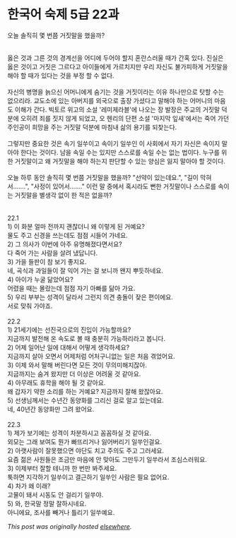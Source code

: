 # 한국어 숙제 5급 22과

<div>
<p>&#50724;&#45720; &#49556;&#51649;&#55176; &#47751; &#48264;&#52196; &#44144;&#51667;&#47568;&#51012; &#54664;&#51012;&#44620;?</p>
<div><br></div>
<div>&#50739;&#51008; &#44163;&#44284; &#44536;&#47480; &#44163;&#51032; &#44221;&#44228;&#49440;&#51012; &#50612;&#46356;&#50640; &#46160;&#50612;&#50556; &#54624;&#51648; &#54844;&#46976;&#49828;&#47084;&#50872; &#46412;&#44032; &#44036;&#54841; &#51080;&#45796;. &#51652;&#49892;&#51008; &#50739;&#51008; &#44163;&#51060;&#44256; &#44144;&#51667;&#51008; &#44536;&#47476;&#45796;&#44256; &#50500;&#51060;&#46308;&#50640;&#44172; &#44032;&#47476;&#52824;&#51648;&#47564; &#50864;&#47532; &#51088;&#49888;&#46020; &#48520;&#44032;&#54588;&#54616;&#44172; &#44144;&#51667;&#47568;&#51012; &#54644;&#50556; &#54624; &#46412;&#44032; &#51080;&#45796;&#45716; &#44163;&#51012; &#48512;&#51221; &#54624; &#49688; &#50630;&#45796;.</div>
<div><br></div>
<div>&#51088;&#49888;&#51032; &#48337;&#47749;&#51012; &#45721;&#51004;&#49888; &#50612;&#47672;&#45768;&#50640;&#44172; &#49704;&#44592;&#45716; &#44163;&#51012; &#44144;&#51667;&#51060;&#46972;&#45716; &#51060;&#50976; &#54616;&#45208;&#47564;&#51004;&#47196; &#53459;&#54624; &#49688;&#45716; &#50630;&#51004;&#47532;&#46972;. &#44368;&#46020;&#49548;&#50640; &#51080;&#45716; &#50500;&#48260;&#51648;&#47484; &#50808;&#44397;&#51004;&#47196; &#52636;&#51109; &#44032;&#49512;&#45796;&#44256; &#47568;&#54644;&#50556; &#54616;&#45716; &#50612;&#47672;&#45768;&#51032; &#47560;&#51020;&#46020; &#51060;&#54644;&#44032; &#44036;&#45796;. &#48709;&#53664;&#47476; &#50948;&#44256;&#51032; &#49548;&#49444; '&#47112;&#48120;&#51228;&#46972;&#48660;'&#50640; &#45208;&#50724;&#45716; &#51109; &#48156;&#51109;&#51008; &#51452;&#44368;&#51032; &#44144;&#51667;&#47568; &#45909;&#48516;&#50640; &#50724;&#55176;&#47140; &#51396;&#47484; &#51667;&#51648; &#50506;&#44172; &#46104;&#50632;&#44256;, &#50724; &#54760;&#47532;&#51032; &#45800;&#54200; &#49548;&#49444; '&#47560;&#51648;&#47561; &#51086;&#49352;'&#50640;&#49436;&#45716; &#51453;&#50612; &#44032;&#45912; &#51452;&#51064;&#44277;&#51060; &#55148;&#47581;&#51012; &#51452;&#45716; &#44144;&#51667;&#47568; &#45909;&#48516;&#50640; &#47560;&#52840;&#45236; &#49334;&#51032; &#50857;&#44592;&#47484; &#46104;&#52286;&#45716;&#45796;.</div>
<div><br></div>
<div>&#44536;&#47111;&#51648;&#47564; &#51473;&#50836;&#54620; &#44163;&#51008; &#49549;&#44592; &#51068;&#50276;&#51060;&#44256; &#49549;&#51060;&#44592; &#51068;&#50276;&#51064; &#51060; &#49324;&#54924;&#50640;&#49436; &#51088;&#44592; &#51088;&#49888;&#51008; &#49549;&#51060;&#51648; &#47568;&#50500;&#50556; &#54620;&#45796;&#45716; &#44163;&#51060;&#45796;. &#45224;&#51012; &#49549;&#51068; &#49688;&#45716; &#51080;&#51648;&#47564; &#49828;&#49828;&#47196;&#47484; &#49549;&#51068; &#49688;&#45716; &#50630;&#45716; &#48277;&#51060;&#45796;. &#45572;&#44396;&#47484; &#50948;&#54620; &#44144;&#51667;&#47568;&#51060;&#44256; &#50780; &#44144;&#51667;&#47568;&#51012; &#54644;&#50556; &#54616;&#45716;&#51648; &#54032;&#45800;&#54624; &#49688; &#51080;&#45716; &#50577;&#49900;&#51008; &#51075;&#51648; &#47568;&#50500;&#50556; &#54624; &#44163;&#51060;&#45796;.</div>
<div><br></div>
<div>&#50724;&#45720; &#54616;&#47336; &#46041;&#50504; &#49556;&#51649;&#55176; &#47751; &#48264;&#52196; &#44144;&#51667;&#47568;&#51012; &#54664;&#51012;&#44620;? "&#49440;&#50557;&#51060; &#51080;&#45716;&#45936;&#50836;.", "&#44600;&#51060; &#47561;&#54784;&#49436;.......", "&#49324;&#51221;&#51060; &#51080;&#50612;&#49436;......." &#51060;&#47088; &#47568; &#51473;&#50640;&#49436; &#54841;&#49884;&#46972;&#46020; &#48852;&#54620; &#44144;&#51667;&#47568;&#51060;&#45208; &#49828;&#49828;&#47196;&#47484; &#49549;&#51060;&#45716; &#44144;&#51667;&#47568;&#51012; &#48324;&#49373;&#44033; &#50630;&#51060; &#54620; &#51201;&#51008; &#50630;&#51012;&#44620;?</div>
<div><br></div>
<div><br></div>
<div>22.1</div>
<div>1) &#51060; &#54868;&#48516; &#50620;&#47560; &#51204;&#44620;&#51648; &#44316;&#52270;&#45908;&#45768; &#50780; &#51060;&#47111;&#44172; &#46108; &#44144;&#50696;&#50836;?</div>
<div>&#47932;&#46020; &#51452;&#44256; &#49888;&#44221;&#51012; &#50416;&#45716;&#45936;&#46020; &#51216;&#51216; &#49884;&#46308;&#50612; &#44032;&#45348;&#50836;.</div>
<div>2) &#44536; &#51032;&#49324;&#44032; &#51060;&#48264;&#50640; &#50500;&#51452; &#50976;&#47749;&#54644;&#51276;&#45796;&#47732;&#49436;&#50836;?</div>
<div>&#45796; &#51453;&#50612; &#44032;&#45716; &#49324;&#46988;&#51012; &#49332;&#47140; &#45256;&#45813;&#45768;&#45796;.</div>
<div>3) &#44032;&#51012; &#46308;&#54032;&#51060; &#52280; &#48372;&#44592; &#51339;&#51648;&#50836;.</div>
<div>&#45348;, &#44257;&#49885;&#44284; &#44284;&#51068;&#46308;&#51060; &#51096; &#51061;&#50612; &#44032;&#45716; &#44152; &#48372;&#45768;&#44620; &#50784;&#51648; &#49100;&#46319;&#54616;&#45348;&#50836;.</div>
<div>4) &#50500;&#51060;&#44032; &#45572;&#44404; &#45806;&#50520;&#50612;&#50836;?</div>
<div>&#50612;&#47160;&#51012; &#46412;&#45716; &#47792;&#46992;&#45716;&#45936; &#51216;&#51216; &#51088;&#44592; &#50500;&#48736;&#47484; &#45806;&#50500; &#44032;&#50836;.</div>
<div>5) &#50864;&#47532; &#48512;&#48512;&#45716; &#49457;&#44201;&#51060; &#45804;&#46972;&#49436; &#44536;&#47088;&#51648; &#51032;&#44204; &#52649;&#46028;&#51060; &#51110;&#51008; &#54200;&#51060;&#50640;&#50836;.</div>
<div>&#49436;&#47196; &#47582;&#52656; &#44032;&#50556;&#51424;.</div>
<div><br></div>
<div>22.2</div>
<div>1) 21&#49464;&#44592;&#50640;&#45716; &#49440;&#51652;&#44397;&#51004;&#47196;&#51032; &#51652;&#51077;&#51060; &#44032;&#45733;&#54624;&#44620;&#50836;?</div>
<div>&#51648;&#44552;&#44620;&#51648; &#48156;&#51204;&#54644; &#50728; &#49549;&#46020;&#47196; &#48380; &#46412; &#52649;&#48516;&#55176; &#44032;&#45733;&#54616;&#47532;&#46972;&#44256; &#48389;&#45768;&#45796;.</div>
<div>2) &#50612;&#51228; &#51068;&#50612;&#45212; &#51068;&#50640; &#45824;&#54644;&#49436; &#50612;&#46523;&#44172; &#49373;&#44033;&#54616;&#49464;&#50836;?</div>
<div>&#51648;&#44552;&#44620;&#51648; &#49332;&#50500; &#50724;&#47732;&#49436; &#50612;&#51228;&#52376;&#47100; &#50612;&#52376;&#44396;&#45768;&#50630;&#45716; &#51068;&#51008; &#52376;&#51020; &#44202;&#50632;&#50612;&#50836;.</div>
<div>3) &#51060;&#51228; &#50752;&#49436; &#47568;&#54644; &#48260;&#47536;&#45796;&#47732; &#47784;&#46304; &#44163;&#51060; &#47924;&#51032;&#48120;&#54644;&#51648;&#51094;&#50500;.</div>
<div>&#51648;&#44552;&#44620;&#51648;&#45716; &#49704;&#44200; &#50772;&#51648;&#47564; &#45908; &#51060;&#49345;&#51008; &#50612;&#47140;&#50872; &#44163; &#44057;&#50500;&#50836;.</div>
<div>4) &#50500;&#47924;&#47000;&#46020; &#55092;&#54617;&#51012; &#54644;&#50556; &#46112; &#44163; &#44057;&#50500;&#50836;.</div>
<div>&#50780; &#44049;&#51088;&#44592; &#50557;&#54620; &#49548;&#47532;&#47484; &#54616;&#45716; &#44144;&#50696;&#50836;? &#51648;&#44552;&#44620;&#51648; &#51096;&#54644; &#50772;&#51094;&#50500;&#50836;.</div>
<div>5) &#49440;&#49373;&#45784;&#44760;&#49436;&#45716; &#49688;&#45380;&#44036; &#46041;&#50577;&#54868;&#47484; &#44536;&#47532;&#49888; &#44152;&#47196; &#50508;&#44256; &#51080;&#45716;&#45936;&#50836;.</div>
<div>&#45348;, 40&#45380;&#44036; &#46041;&#50577;&#54868;&#47564; &#44536;&#47140; &#50772;&#50612;&#50836;.</div>
<div><br></div>
<div>22.3</div>
<div>1) &#51228;&#44032; &#48372;&#44592;&#50640;&#45716; &#49457;&#44201;&#51060; &#52264;&#48516;&#54616;&#49884;&#44256; &#44860;&#44860;&#54616;&#49892; &#44163; &#44057;&#50500;&#50836;.</div>
<div>&#50808;&#47784;&#45716; &#44536;&#47000; &#48372;&#50668;&#46020; &#47956;&#44032; &#48736;&#46888;&#47532;&#44144;&#45208; &#51075;&#50612;&#48260;&#47532;&#44592; &#51068;&#50276;&#51064;&#44152;&#50836;.</div>
<div>2) &#50500;&#47019;&#49324;&#46988;&#51060; &#51096;&#47803;&#54664;&#51004;&#47732; &#50556;&#45800;&#46020; &#52824;&#44256; &#51452;&#51032;&#46020; &#51452;&#44256; &#44536;&#47084;&#49464;&#50836;.</div>
<div>&#50836;&#51608; &#51210;&#51008; &#49324;&#50896;&#46308;&#51008; &#51312;&#44552;&#47564; &#47560;&#51020;&#50640; &#50504; &#47582;&#50500;&#46020; &#44536;&#47564;&#46160;&#44592; &#51068;&#50276;&#46972;&#49436; &#51312;&#49900;&#49828;&#47084;&#50892;&#50836;.</div>
<div>3) &#51060;&#51228;&#48512;&#53552; &#51096;&#54624; &#53580;&#45768;&#44620; &#54620; &#48264;&#47564; &#48400;&#51452;&#49464;&#50836;.</div>
<div>&#53805;&#54616;&#47732; &#51648;&#44033;&#54616;&#44592; &#51068;&#50276;&#51060;&#44256; &#44208;&#44540;&#54616;&#44592; &#51068;&#50276;&#51064; &#49324;&#46988;&#51008; &#54596;&#50836; &#50630;&#50612;&#50836;.</div>
<div>4) &#52264;&#44032; &#50780; &#51060;&#47000;?</div>
<div>&#44256;&#47932;&#51060; &#46076;&#49436; &#49884;&#46041;&#46020; &#50504; &#44152;&#47532;&#44592; &#51068;&#50276;&#50556;.</div>
<div>5) &#50752;, &#54620;&#44397;&#47568; &#51221;&#47568; &#51096;&#54616;&#49884;&#45348;&#50836;.</div>
<div>&#50500;&#45768;&#50640;&#50836;, &#51312;&#49324;&#47484; &#48764;&#44144;&#45208; &#53952;&#47532;&#44592; &#51068;&#50276;&#50696;&#50836;.</div>
</div>


*This post was originally hosted [elsewhere](http://planspace.blogspot.com/2009/12/5-22.html).*
